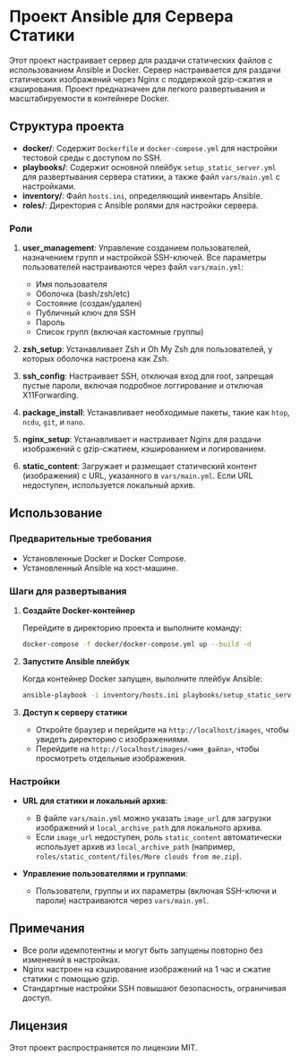 
# Проект Ansible для Сервера Статики

Этот проект настраивает сервер для раздачи статических файлов с использованием Ansible и Docker. Сервер настраивается для раздачи статических изображений через Nginx с поддержкой gzip-сжатия и кэширования. Проект предназначен для легкого развертывания и масштабируемости в контейнере Docker.

## Структура проекта

- **docker/**: Содержит `Dockerfile` и `docker-compose.yml` для настройки тестовой среды с доступом по SSH.
- **playbooks/**: Содержит основной плейбук `setup_static_server.yml` для развертывания сервера статики, а также файл `vars/main.yml` с настройками.
- **inventory/**: Файл `hosts.ini`, определяющий инвентарь Ansible.
- **roles/**: Директория с Ansible ролями для настройки сервера.

### Роли

1. **user_management**: Управление созданием пользователей, назначением групп и настройкой SSH-ключей. Все параметры пользователей настраиваются через файл `vars/main.yml`:
    - Имя пользователя
    - Оболочка (bash/zsh/etc)
    - Состояние (создан/удален)
    - Публичный ключ для SSH
    - Пароль
    - Список групп (включая кастомные группы)

2. **zsh_setup**: Устанавливает Zsh и Oh My Zsh для пользователей, у которых оболочка настроена как Zsh.
3. **ssh_config**: Настраивает SSH, отключая вход для root, запрещая пустые пароли, включая подробное логгирование и отключая X11Forwarding.
4. **package_install**: Устанавливает необходимые пакеты, такие как `htop`, `ncdu`, `git`, и `nano`.
5. **nginx_setup**: Устанавливает и настраивает Nginx для раздачи изображений с gzip-сжатием, кэшированием и логированием.
6. **static_content**: Загружает и размещает статический контент (изображения) с URL, указанного в `vars/main.yml`. Если URL недоступен, используется локальный архив.

## Использование

### Предварительные требования

- Установленные Docker и Docker Compose.
- Установленный Ansible на хост-машине.

### Шаги для развертывания

1. **Создайте Docker-контейнер**

   Перейдите в директорию проекта и выполните команду:

   ```bash
   docker-compose -f docker/docker-compose.yml up --build -d
   ```

2. **Запустите Ansible плейбук**

   Когда контейнер Docker запущен, выполните плейбук Ansible:

   ```bash
   ansible-playbook -i inventory/hosts.ini playbooks/setup_static_server.yml
   ```

3. **Доступ к серверу статики**

   - Откройте браузер и перейдите на `http://localhost/images`, чтобы увидеть директорию с изображениями.
   - Перейдите на `http://localhost/images/<имя_файла>`, чтобы просмотреть отдельные изображения.

### Настройки

- **URL для статики и локальный архив**: 
  - В файле `vars/main.yml` можно указать `image_url` для загрузки изображений и `local_archive_path` для локального архива.
  - Если `image_url` недоступен, роль `static_content` автоматически использует архив из `local_archive_path` (например, `roles/static_content/files/More clouds from me.zip`).

- **Управление пользователями и группами**: 
  - Пользователи, группы и их параметры (включая SSH-ключи и пароли) настраиваются через `vars/main.yml`.

## Примечания

- Все роли идемпотентны и могут быть запущены повторно без изменений в настройках.
- Nginx настроен на кэширование изображений на 1 час и сжатие статики с помощью gzip.
- Стандартные настройки SSH повышают безопасность, ограничивая доступ.

## Лицензия

Этот проект распространяется по лицензии MIT.
